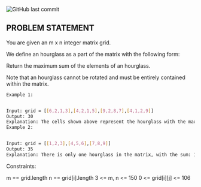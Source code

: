 ![GitHub last commit](https://img.shields.io/github/last-commit/charlesgalwyn/DSA-Problems?style=for-the-badge)
## PROBLEM STATEMENT
You are given an m x n integer matrix grid.

We define an hourglass as a part of the matrix with the following form:


Return the maximum sum of the elements of an hourglass.

Note that an hourglass cannot be rotated and must be entirely contained within the matrix.

 
```bash
Example 1:


Input: grid = [[6,2,1,3],[4,2,1,5],[9,2,8,7],[4,1,2,9]]
Output: 30
Explanation: The cells shown above represent the hourglass with the maximum sum: 6 + 2 + 1 + 2 + 9 + 2 + 8 = 30.
Example 2:


Input: grid = [[1,2,3],[4,5,6],[7,8,9]]
Output: 35
Explanation: There is only one hourglass in the matrix, with the sum: 1 + 2 + 3 + 5 + 7 + 8 + 9 = 35.
 ```

Constraints:

m == grid.length
n == grid[i].length
3 <= m, n <= 150
0 <= grid[i][j] <= 106
